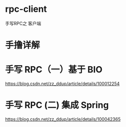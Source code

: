 # rpc-client
手写RPC之 客户端
# 手撸详解
  # 手写 RPC（一）基于 BIO
  https://blog.csdn.net/zz_ddup/article/details/100012254
  # 手写 RPC (二) 集成 Spring
  https://blog.csdn.net/zz_ddup/article/details/100042365

